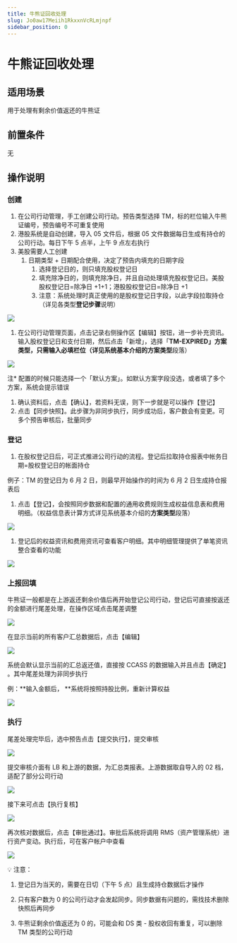 ```yaml
---
title: 牛熊证回收处理
slug: Jo0aw17Meiih1RkxxnVcRLmjnpf
sidebar_position: 0
---
```



# 牛熊证回收处理

## 适用场景

用于处理有剩余价值返还的牛熊证

## 前置条件

无

## 操作说明 

### **创建**

1. 在公司行动管理，手工创建公司行动。预告类型选择 TM，标的栏位输入牛熊证编号，预告编号不可重复使用 
2. 港股系统是自动创建，导入 05 文件后，根据 05 文件数据每日生成有持仓的公司行动。每日下午 5 点半，上午 9 点左右执行
3. 美股需要人工创建
    1. 日期类型 + 日期配合使用，决定了预告内填充的日期字段
        1. 选择登记日的，则只填充股权登记日
        2. 填充除净日的，则填充除净日，并且自动处理填充股权登记日。美股股权登记日=除净日 +1+1；港股股权登记日=除净日 +1
        3. 注意：系统处理时真正使用的是股权登记日字段，以此字段拉取持仓（详见各类型**登记步骤**说明）

<img src="/assets/VavQbXtgOo2c9zxH9GfclprPnlc.png" src-width="3426" src-height="1360" align="center"/>

1. 在公司行动管理页面，点击记录右侧操作区【编辑】按钮，进一步补充资讯。输入股权登记日和支付日期，然后点击「新增」，选择「**TM-EXPIRED」**方案类型，只需输入必填栏位（详见系统基本介绍的**方案类型**段落）

<img src="/assets/NC8HbCOK6oLxmUx0lsscYT5rnEh.png" src-width="3410" src-height="1632" align="center"/>

注* 配置的时候只能选择一个「默认方案」。如默认方案字段没选，或者填了多个方案，系统会提示错误

1. 确认资料后，点击【确认】，若资料无误，则下一步就是可以操作【登记】
2. 点击【同步快照】。此步骤为非同步执行，同步成功后，客户数会有变更。可多个预告审核后，批量同步

### **登记**

1. 在股权登记日后，可正式推进公司行动的流程。登记后拉取持仓报表中帐务日期=股权登记日的帐面持仓 

 例子：TM 的登记日为 6 月 2 日，则最早开始操作的时间为 6 月 2 日生成持仓报表后

1. 点击【登记】，会按照同步数据和配置的通用收费规则生成权益信息表和费用明细。（权益信息表计算方式详见系统基本介绍的**方案类型**段落）

<img src="/assets/JeJ0bERlBob2Bfx6p5YcRCsOnke.png" src-width="3410" src-height="1628" align="center"/>

1. 登记后的权益资讯和费用资讯可查看客户明细。其中明细管理提供了单笔资讯整合查看的功能

<img src="/assets/MYS1bnmTLoPIQzx9oJ9cwYaEnmh.png" src-width="3392" src-height="1506" align="center"/>

### **上报回填**

牛熊证一般都是在上游返还剩余价值后再开始登记公司行动，登记后可直接按返还的金额进行尾差处理，在操作区域点击尾差调整

<img src="/assets/LyyzbDRNhoTn2HxGjFocbOm1niK.png" src-width="3390" src-height="1464" align="center"/>

在显示当前的所有客户汇总数据后，点击【编辑】 

<img src="/assets/WqojbbD9ZoQGTtxq9Iscs4O6nkh.png" src-width="3412" src-height="782" align="center"/>

系统会默认显示当前的汇总返还值，直接按 CCASS 的数据输入并且点击【确定】 。其中尾差处理为非同步执行

例：**输入金额后， **系统将按照持股比例，重新计算权益

<img src="/assets/WcBAb88H2ozACUxR0GQcBLCBnGe.png" src-width="3114" src-height="1080" align="center"/>

### **执行**

尾差处理完毕后，选中预告点击【提交执行】，提交审核

<img src="/assets/ZZEWbMSppoHOH4xvW7CcuYoFnPf.png" src-width="2682" src-height="1620" align="center"/>

提交审核介面有 LB 和上游的数据，为汇总类报表。上游数据取自导入的 02 档，适配了部分公司行动

<img src="/assets/C2eXbC9zvooBTwxkUv2cQ3HdnAf.png" src-width="2682" src-height="1626" align="center"/>

接下来可点击【执行复核】

<img src="/assets/ZyuabPx2poiK3WxA9pTcRkoQn6g.png" src-width="2672" src-height="1622" align="center"/>

再次核对数据后，点击【审批通过】。审批后系统将调用 RMS（资产管理系统）进行资产变动。执行后，可在客户帐户中查看

<img src="/assets/CYdxbVcP2o2rrixHhzdcxAMsnlf.png" src-width="2668" src-height="1642" align="center"/>

<div class="callout callout-bg-2 callout-border-2">
<p>💡 注意：</p>
<ol>
<li><p>登记日为当天的，需要在日切（下午 5 点）且生成持仓数据后才操作 </p>
</li>
<li><p>只有客户数为 0 的公司行动才会发起同步。同步数据有问题的，需找技术删除快照后再同步 </p>
</li>
<li><p>牛熊证剩余价值返还为 0 的，可能会和 DS 类 - 股权收回有重复，可以删除 TM 类型的公司行动</p>
</li>
</ol>
</div>

